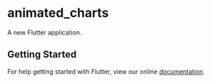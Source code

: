 # animated_charts

A new Flutter application.

## Getting Started

For help getting started with Flutter, view our online
[documentation](https://flutter.io/).

